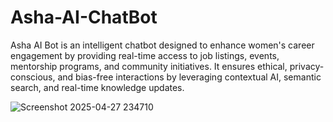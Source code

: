 # Asha-AI-ChatBot
Asha AI Bot is an intelligent chatbot designed to enhance women's career engagement by providing real-time access to job listings, events, mentorship programs, and community initiatives. It ensures ethical, privacy-conscious, and bias-free interactions by leveraging contextual AI, semantic search, and real-time knowledge updates.


![Screenshot 2025-04-27 234710](https://github.com/user-attachments/assets/b1644603-87e9-4c06-ac5a-1aaa4031f4a2)
